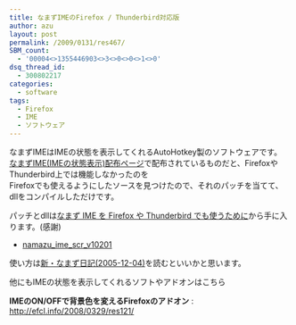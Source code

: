 ```yaml
---
title: なまずIMEのFirefox / Thunderbird対応版
author: azu
layout: post
permalink: /2009/0131/res467/
SBM_count:
  - '00004<>1355446903<>3<>0<>0<>1<>0'
dsq_thread_id:
  - 300802217
categories:
  - software
tags:
  - Firefox
  - IME
  - ソフトウェア
---
```

なまずIMEはIMEの状態を表示してくれるAutoHotkey製のソフトウェアです。  
[なまずIME(IMEの状態表示)配布ページ][1]で配布されているものだと、FirefoxやThunderbird上では機能しなかったのを  
Firefoxでも使えるようにしたソースを見つけたので、それのパッチを当てて、dllをコンパイルしただけです。

パッチとdllは[なまず IME を Firefox や Thunderbird でも使うために][2]から手に入ります。(感謝)

*   [namazu\_ime\_scr_v10201][3]

使い方は[新・なまず日記(2005-12-04)][4]を読むといいかと思います。

他にもIMEの状態を表示してくれるソフトやアドオンはこちら

**IMEのON/OFFで背景色を変えるFirefoxのアドオン**
:   <http://efcl.info/2008/0329/res121/>

 [1]: http://endoh-namazu.tierra.ne.jp/diary/?date=20051217
 [2]: http://www.trishan.org/index.php?%E3%81%82%E3%81%97%E3%81%82%E3%81%A8%2F2007-03-14%2F%E3%81%AA%E3%81%BE%E3%81%9A%20IME%20%E3%82%92%20Firefox%20%E3%82%84%20Thunderbird%20%E3%81%A7%E3%82%82%E4%BD%BF%E3%81%86%E3%81%9F%E3%82%81%E3%81%AB "あしあと/2007-03-14/なまず IME を Firefox や Thunderbird でも使うために - trishan.org"
 [3]: http://efcl.info/wp-content/uploads/2009/01/namazu_ime_scr_v10201.zip
 [4]: http://endoh-namazu.tierra.ne.jp/diary/?date=20051204#p01